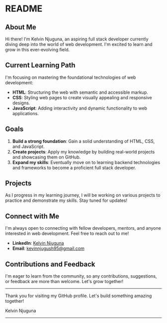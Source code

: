 # README

## About Me

Hi there! I'm Kelvin Njuguna, an aspiring full stack developer currently diving deep into the world of web development. I'm excited to learn and grow in this ever-evolving field.

## Current Learning Path

I'm focusing on mastering the foundational technologies of web development:
- **HTML**: Structuring the web with semantic and accessible markup.
- **CSS**: Styling web pages to create visually appealing and responsive designs.
- **JavaScript**: Adding interactivity and dynamic functionality to web applications.

## Goals

1. **Build a strong foundation**: Gain a solid understanding of HTML, CSS, and JavaScript.
2. **Create projects**: Apply my knowledge by building real-world projects and showcasing them on GitHub.
3. **Expand my skills**: Eventually move on to learning backend technologies and frameworks to become a proficient full stack developer.

## Projects

As I progress in my learning journey, I will be working on various projects to practice and demonstrate my skills. Stay tuned for updates!

## Connect with Me

I'm always open to connecting with fellow developers, mentors, and anyone interested in web development. Feel free to reach out to me!

- **LinkedIn**: [Kelvin Njuguna](https://www.linkedin.com/in/kelvin-kagwima-1a7227310)
- **Email**: kevinnjugush95@gmail.com

## Contributions and Feedback

I'm eager to learn from the community, so any contributions, suggestions, or feedback are more than welcome. Let's grow together!

---

Thank you for visiting my GitHub profile. Let's build something amazing together!

Kelvin Njuguna

---

